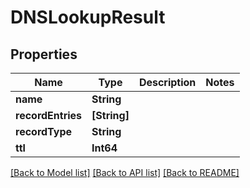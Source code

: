 # DNSLookupResult

## Properties
Name | Type | Description | Notes
------------ | ------------- | ------------- | -------------
**name** | **String** |  | 
**recordEntries** | **[String]** |  | 
**recordType** | **String** |  | 
**ttl** | **Int64** |  | 

[[Back to Model list]](../README#documentation-for-models) [[Back to API list]](../README#documentation-for-api-endpoints) [[Back to README]](../README)


